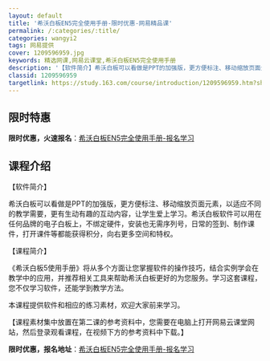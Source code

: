 ```yaml
---
layout: default
title: '希沃白板EN5完全使用手册-限时优惠-网易精品课'
permalink: /:categories/:title/
categories: wangyi2
tags: 网易提供
cover: 1209596959.jpg
keywords: 精选网课,网易云课堂,希沃白板EN5完全使用手册
description: '【软件简介】希沃白板可以看做是PPT的加强版，更方便标注、移动缩放页面元素，以适应不同的教学需要，更有生动有趣的互动内容'
classid: 1209596959
targetlink: https://study.163.com/course/introduction/1209596959.htm?share=1&shareId=1025206652&utm_campaign=share&utm_medium=iphoneShare&utm_source=&utm_u=1025206652
---
```


## 限时特惠

**限时优惠，火速报名**：[希沃白板EN5完全使用手册-报名学习](https://study.163.com/course/introduction/1209596959.htm?share=1&shareId=1025206652&utm_campaign=share&utm_medium=iphoneShare&utm_source=&utm_u=1025206652)

## 课程介绍

【软件简介】

希沃白板可以看做是PPT的加强版，更方便标注、移动缩放页面元素，以适应不同的教学需要，更有生动有趣的互动内容，让学生爱上学习。希沃白板软件可以用在任何品牌的电子白板上，不绑定硬件，安装也无需序列号，日常的签到、制作课件，打开课件等都能获得积分，向右更多空间和特权。

【课程简介】

《希沃白板5使用手册》将从多个方面让您掌握软件的操作技巧，结合实例学会在教学中的应用，并推荐相关工具来帮助希沃白板更好的为您服务。学习这套课程，您不仅学习软件，还能学到教学方法。

本课程提供软件和相应的练习素材，欢迎大家前来学习。

【课程素材集中放置在第二课的参考资料中，您需要在电脑上打开网易云课堂网站，然后登录观看课程，在视频下方的参考资料中下载。】

**限时优惠，报名地址**：[希沃白板EN5完全使用手册-报名学习](https://study.163.com/course/introduction/1209596959.htm?share=1&shareId=1025206652&utm_campaign=share&utm_medium=iphoneShare&utm_source=&utm_u=1025206652)

